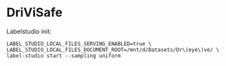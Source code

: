 # DriViSafe

Labelstudio init:
```console
LABEL_STUDIO_LOCAL_FILES_SERVING_ENABLED=true \
LABEL_STUDIO_LOCAL_FILES_DOCUMENT_ROOT=/mnt/d/Datasets/Dr\(eye\)ve/ \
label-studio start --sampling uniform
```